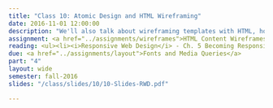 ```yaml
---
title: "Class 10: Atomic Design and HTML Wireframing"
date: 2016-11-01 12:00:00
description: "We'll also talk about wireframing templates with HTML, how the atomic design methodology helps create more consistent web design systems and work on your next project assignment in class. <i>Special Guest -  ipsoCreative</i>"
assignment: <a href="../assignments/wireframes">HTML Content Wireframes</a> (due in two weeks) and <a href="../assignments/layout2">Boxes and Layout</a>
reading: <ul><li><i>Responsive Web Design</i> - Ch. 5 Becoming Responsive</li><li><a href="http://bradfrost.com/blog/post/html-wireframes/">HTML Wireframes by Brad Frost</a></li><li><a href="http://bradfrost.com/blog/post/atomic-web-design/">Atomic Web Design by Brad Frost</a></li><li><a href="http://daverupert.com/2013/04/responsive-deliverables/">Responsive Deliverables by Dave Rupert</a></li></ul>
due: <a href="../assignments/layout">Fonts and Media Queries</a>
part: "4"
layout: wide
semester: fall-2016
slides: "/class/slides/10/10-Slides-RWD.pdf"

---
```

